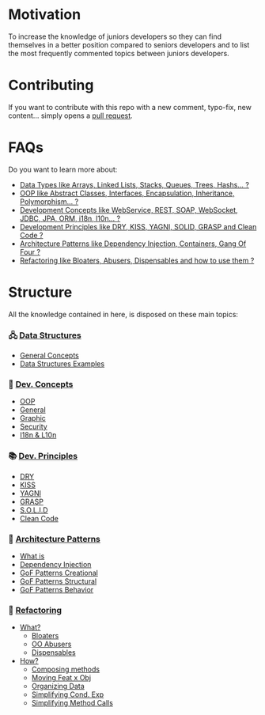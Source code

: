 # Motivation
To increase the knowledge of juniors developers so they can find themselves in a better position compared to seniors developers and to list the most frequently commented topics between juniors developers.

# Contributing
If you want to contribute with this repo with a new comment, typo-fix, new content... simply opens a [pull request](https://github.com/LuisValgoi/5Things1DevShouldKnow/compare).


# FAQs
Do you want to learn more about:
- [Data Types like Arrays, Linked Lists, Stacks, Queues, Trees, Hashs... ?](https://github.com/LuisValgoi/5Things1DevShouldKnow/blob/master/DataStructures/DATA_STRUCTURES.md#summary)
- [OOP like Abstract Classes, Interfaces, Encapsulation, Inheritance, Polymorphism... ?](https://github.com/LuisValgoi/5Things1DevShouldKnow/blob/master/DevelopmentConcepts/DEVELOPMENT_CONCEPTS.md#summary)
- [Development Concepts like WebService, REST, SOAP, WebSocket, JDBC, JPA, ORM, i18n, l10n... ?](https://github.com/LuisValgoi/5Things1DevShouldKnow/blob/master/DevelopmentConcepts/DEVELOPMENT_CONCEPTS.md#summary)
- [Development Principles like DRY, KISS, YAGNI, SOLID, GRASP and Clean Code ?](https://github.com/LuisValgoi/5Things1DevShouldKnow/blob/master/DevelopmentPrinciples/DEVELOPMENT_PRINCIPLES.md#summary)
- [Architecture Patterns like Dependency Injection, Containers, Gang Of Four ?](https://github.com/LuisValgoi/5Things1DevShouldKnow/blob/master/ArchitecturePatterns/ARCHITECTURE_PATTERNS.md#summary)
- [Refactoring like Bloaters, Abusers, Dispensables and how to use them ?](https://github.com/LuisValgoi/5Things1DevShouldKnow/blob/master/Refactoring/REFACTORING.md#summary)


# Structure
All the knowledge contained in here, is disposed on these main topics: 

### 🖧 [Data Structures](https://github.com/LuisValgoi/5Things1DevShouldKnow/blob/master/DataStructures/DATA_STRUCTURES.md#-summary)
  - [General Concepts](https://github.com/LuisValgoi/5Things1DevShouldKnow/blob/master/DataStructures/DATA_STRUCTURES.md#what-is-abstract-data-types)
  - [Data Structures Examples](https://github.com/LuisValgoi/5Things1DevShouldKnow/blob/master/DataStructures/DATA_STRUCTURES.md#data-structure-examples)

### 🍳 [Dev. Concepts](https://github.com/LuisValgoi/5Things1DevShouldKnow/blob/master/DevelopmentConcepts/DEVELOPMENT_CONCEPTS.md#-summary)
  - [OOP](https://github.com/LuisValgoi/5Things1DevShouldKnow/blob/master/DevelopmentConcepts/DEVELOPMENT_CONCEPTS.md#object-oriented-programming)
  - [General](https://github.com/LuisValgoi/5Things1DevShouldKnow/blob/master/DevelopmentConcepts/DEVELOPMENT_CONCEPTS.md#general)
  - [Graphic](https://github.com/LuisValgoi/5Things1DevShouldKnow/blob/master/DevelopmentConcepts/DEVELOPMENT_CONCEPTS.md#graphic)
  - [Security](https://github.com/LuisValgoi/5Things1DevShouldKnow/blob/master/DevelopmentConcepts/DEVELOPMENT_CONCEPTS.md#security)
  - [I18n & L10n](https://github.com/LuisValgoi/5Things1DevShouldKnow/blob/master/DevelopmentConcepts/DEVELOPMENT_CONCEPTS.md#internationalization-i18n--localization-l10n)

### 📚 [Dev. Principles](https://github.com/LuisValgoi/5Things1DevShouldKnow/blob/master/DevelopmentPrinciples/DEVELOPMENT_PRINCIPLES.md#-summary)
  - [DRY](https://github.com/LuisValgoi/5Things1DevShouldKnow/blob/master/DevelopmentPrinciples/DEVELOPMENT_PRINCIPLES.md#dry-dont-repeat-yourself)
  - [KISS](https://github.com/LuisValgoi/5Things1DevShouldKnow/blob/master/DevelopmentPrinciples/DEVELOPMENT_PRINCIPLES.md#kiss-keep-it-simple-stupid)
  - [YAGNI](https://github.com/LuisValgoi/5Things1DevShouldKnow/blob/master/DevelopmentPrinciples/DEVELOPMENT_PRINCIPLES.md#yagni-you-arent-gonna-need-it)
  - [GRASP](https://github.com/LuisValgoi/5Things1DevShouldKnow/blob/master/DevelopmentPrinciples/DEVELOPMENT_PRINCIPLES.md#grasp)
  - [S.O.L.I.D](https://github.com/LuisValgoi/5Things1DevShouldKnow/blob/master/DevelopmentPrinciples/DEVELOPMENT_PRINCIPLES.md#solid)
  - [Clean Code](https://github.com/LuisValgoi/5Things1DevShouldKnow/blob/master/DevelopmentPrinciples/DEVELOPMENT_PRINCIPLES.md#clean-code)

### 📐 [Architecture Patterns](https://github.com/LuisValgoi/5Things1DevShouldKnow/blob/master/ArchitecturePatterns/ARCHITECTURE_PATTERNS.md#-summary)
  - [What is](https://github.com/LuisValgoi/5Things1DevShouldKnow/blob/master/ArchitecturePatterns/ARCHITECTURE_PATTERNS.md#what-is-a-design-pattern)
  - [Dependency Injection](https://github.com/LuisValgoi/5Things1DevShouldKnow/blob/master/ArchitecturePatterns/ARCHITECTURE_PATTERNS.md#dependency)
  - [GoF Patterns Creational](https://github.com/LuisValgoi/5Things1DevShouldKnow/blob/master/ArchitecturePatterns/ARCHITECTURE_PATTERNS.md#gof-patterns---creational)
  - [GoF Patterns Structural](https://github.com/LuisValgoi/5Things1DevShouldKnow/blob/master/ArchitecturePatterns/ARCHITECTURE_PATTERNS.md#gof-patterns---structural)
  - [GoF Patterns Behavior](https://github.com/LuisValgoi/5Things1DevShouldKnow/blob/master/ArchitecturePatterns/ARCHITECTURE_PATTERNS.md#gof-patterns---behavioral)

### 🔨 [Refactoring](https://github.com/LuisValgoi/5Things1DevShouldKnow/blob/master/Refactoring/REFACTORING.md#-summary)
  - [What?](https://github.com/LuisValgoi/5Things1DevShouldKnow/blob/master/Refactoring/REFACTORING.md#what-should-i-refactor-it)
    - [Bloaters](https://github.com/LuisValgoi/5Things1DevShouldKnow/blob/master/Refactoring/REFACTORING.md#bloaters)
    - [OO Abusers](https://github.com/LuisValgoi/5Things1DevShouldKnow/blob/master/Refactoring/REFACTORING.md#object-orientation-abusers)
    - [Dispensables](https://github.com/LuisValgoi/5Things1DevShouldKnow/blob/master/Refactoring/REFACTORING.md#dispensables)
  - [How?](https://github.com/LuisValgoi/5Things1DevShouldKnow/blob/master/Refactoring/REFACTORING.md#how-should-i-refactor-it)
    - [Composing methods](https://github.com/LuisValgoi/5Things1DevShouldKnow/blob/master/Refactoring/REFACTORING.md#composing-methods-link)
    - [Moving Feat x Obj](https://github.com/LuisValgoi/5Things1DevShouldKnow/blob/master/Refactoring/REFACTORING.md#moving-features-between-objects-link)
    - [Organizing Data](https://github.com/LuisValgoi/5Things1DevShouldKnow/blob/master/Refactoring/REFACTORING.md#organizing-data-link)
    - [Simplifying Cond. Exp](https://github.com/LuisValgoi/5Things1DevShouldKnow/blob/master/Refactoring/REFACTORING.md#simplifying-conditional-expressions-link)
    - [Simplifying Method Calls](https://github.com/LuisValgoi/5Things1DevShouldKnow/blob/master/Refactoring/REFACTORING.md#simplifying-method-calls-link)